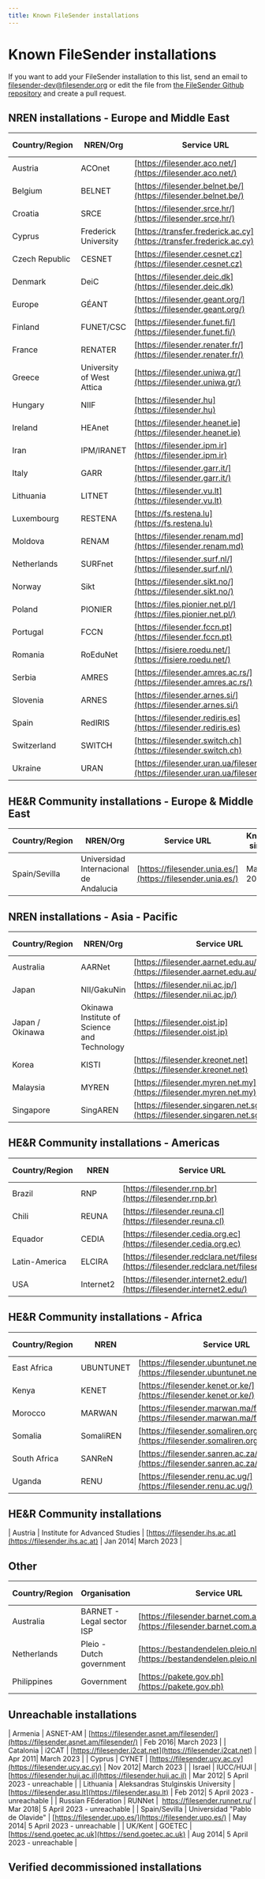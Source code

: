 ```yaml
---
title: Known FileSender installations
---
```


# Known FileSender installations

If you want to add your FileSender installation to this list, send an email to filesender-dev@filesender.org or edit the file from [the FileSender Github repository](https://github.com/filesender/filesender/tree/master/docs) and create a pull request.

## NREN installations - Europe and Middle East

| Country/Region|NREN/Org  | Service URL          | Known since| Last checked |
| --- | --- | --- |---|---|
| Austria  | ACOnet  | [https://filesender.aco.net/](https://filesender.aco.net/)      | Nov 2012| March 2023 |
| Belgium  | BELNET  | [https://filesender.belnet.be/](https://filesender.belnet.be/)      | Mar 2010| March 2023 |
| Croatia  | SRCE    | [https://filesender.srce.hr/](https://filesender.srce.hr/)      | Oct 2010| March 2023 |
| Cyprus | Frederick University | [https://transfer.frederick.ac.cy](https://transfer.frederick.ac.cy) | Sep 2021| 5 April 2023 |
| Czech Republic| CESNET  | [https://filesender.cesnet.cz](https://filesender.cesnet.cz)      | Feb 2012| 5 April 2023 |
| Denmark  | DeiC    | [https://filesender.deic.dk](https://filesender.deic.dk)      | Mar 2012| 5 April 2023|
| Europe  | GÉANT    | [https://filesender.geant.org/](https://filesender.geant.org/)      | Sep 2010| 5 April 2023|
| Finland  | FUNET/CSC  | [https://filesender.funet.fi/](https://filesender.funet.fi/)      | Sep 2012| 5 April 2023|
| France  | RENATER  | [https://filesender.renater.fr/](https://filesender.renater.fr/)    | Nov 2013| 5 April 2023|
| Greece  | University of West Attica | [https://filesender.uniwa.gr/](https://filesender.uniwa.gr/) | Mar 2018| 5 April 2023|
| Hungary  | NIIF    | [https://filesender.hu](https://filesender.hu)      | Feb 2012|  5 April 2023 |
| Ireland  | HEAnet  | [https://filesender.heanet.ie](https://filesender.heanet.ie)      | 2009 | 5 April 2023 |
| Iran    | IPM/IRANET  | [https://filesender.ipm.ir](https://filesender.ipm.ir)      | Aug 2016| 5 April 2023 |
| Italy    | GARR    | [https://filesender.garr.it/](https://filesender.garr.it/)      | Apr 2012| 5 April 2023 |
| Lithuania  | LITNET  | [https://filesender.vu.lt](https://filesender.vu.lt)      | Feb 2012| 5 April 2023 |
| Luxembourg  | RESTENA  | [https://fs.restena.lu](https://fs.restena.lu)        | Feb 2011| 5 April 2023 | 
| Moldova  | RENAM    | [https://filesender.renam.md](https://filesender.renam.md)      | Aug 2016| 5 April 2023 |
| Netherlands  | SURFnet  | [https://filesender.surf.nl/](https://filesender.surf.nl/)      | Jun 2010| 5 April 2023 |
| Norway  | Sikt  | [https://filesender.sikt.no/](https://filesender.sikt.no/)    | 2009| 5 April 2023 | 5 April 2023 |
| Poland  | PIONIER  | [https://files.pionier.net.pl/](https://files.pionier.net.pl/)      | Apr 2013| 5 April 2023 |
| Portugal  | FCCN    | [https://filesender.fccn.pt](https://filesender.fccn.pt)      | Jan 2011| 5 April 2023 |
| Romania | RoEduNet | [https://fisiere.roedu.net/](https://fisiere.roedu.net/) | 2013 | 5 April 2023 |
| Serbia  | AMRES    | [https://filesender.amres.ac.rs/](https://filesender.amres.ac.rs/)    | Jul 2014| 5 April 2023 |
| Slovenia  | ARNES    | [https://filesender.arnes.si/](https://filesender.arnes.si/)       | May 2011| 5 April 2023 |
| Spain    | RedIRIS  | [https://filesender.rediris.es](https://filesender.rediris.es)      | Mar 2017| 5 April 2023 |
| Switzerland  | SWITCH  | [https://filesender.switch.ch](https://filesender.switch.ch)      | Sep 2012| 5 April 2023 |
| Ukraine | URAN | [https://filesender.uran.ua/filesender/](https://filesender.uran.ua/filesender/) | Mar 2018| 5 April 2023 |

## HE&R Community installations - Europe & Middle East
| Country/Region|NREN/Org  | Service URL          | Known since| Last checked |
| --- | --- | --- |---|---|
| Spain/Sevilla  | Universidad Internacional de Andalucia| [https://filesender.unia.es/](https://filesender.unia.es/)  | May 2014| 5 April 2023 |

## NREN installations - Asia - Pacific
| Country/Region|NREN/Org  | Service URL          | Known since| Last checked |
| --- | --- | --- |---|---|
| Australia  | AARNet  | [https://filesender.aarnet.edu.au/](https://filesender.aarnet.edu.au/)    | 2009 | 5 April 2023 |
| Japan | NII/GakuNin | [https://filesender.nii.ac.jp/](https://filesender.nii.ac.jp/) | Oct 2017| 5 April 2023 |
| Japan / Okinawa| Okinawa Institute of Science and Technology  | [https://filesender.oist.jp](https://filesender.oist.jp)  | Sep 2013|5 April 2023 |
| Korea    | KISTI  | [https://filesender.kreonet.net](https://filesender.kreonet.net)    | Mar 2014|5 April 2023 |
| Malaysia  | MYREN    | [https://filesender.myren.net.my](https://filesender.myren.net.my)    | Oct 2017|5 April 2023 |
| Singapore  | SingAREN  | [https://filesender.singaren.net.sg/filesender/](https://filesender.singaren.net.sg/filesender/)  | Jun 2016|5 April 2023 |

## HE&R Community installations - Americas

| Country/Region|NREN  | Service URL | Known since|
| --- | --- | --- |---|
| Brazil  | RNP    | [https://filesender.rnp.br](https://filesender.rnp.br)      | Oct 2014|
| Chili    | REUNA    | [https://filesender.reuna.cl](https://filesender.reuna.cl)      | Sep 2013|
| Equador   | CEDIA    | [https://filesender.cedia.org.ec](https://filesender.cedia.org.ec)  | Jun 2017|
| Latin-America  | ELCIRA  | [https://filesender.redclara.net/filesender/](https://filesender.redclara.net/filesender/)  | Oct 2013|
| USA    | Internet2  | [https://filesender.internet2.edu/](https://filesender.internet2.edu/)    | Jul 2012|

## HE&R Community installations - Africa

| Country/Region|NREN  | Service URL | Known since|
| --- | --- | --- |---|
| East Africa | UBUNTUNET | [https://filesender.ubuntunet.net/](https://filesender.ubuntunet.net/) | March 2018|
| Kenya | KENET | [https://filesender.kenet.or.ke/](https://filesender.kenet.or.ke/) | May 2022 |
| Morocco  | MARWAN  | [https://filesender.marwan.ma/filesender](https://filesender.marwan.ma/filesender)  | Feb 2015|
| Somalia | SomaliREN | [https://filesender.somaliren.org.so/filesender/](https://filesender.somaliren.org.so/filesender/) | May 2022 |
| South Africa  | SANReN  | [https://filesender.sanren.ac.za/filesender/](https://filesender.sanren.ac.za/filesender/)  | Apr 2014|
| Uganda | RENU | [https://filesender.renu.ac.ug/](https://filesender.renu.ac.ug/) | Mar 2018|

## HE&R Community installations
| Austria  | Institute for Advanced Studies  | [https://filesender.ihs.ac.at](https://filesender.ihs.ac.at)  | Jan 2014| March 2023 |


## Other

| Country/Region| Organisation | Service URL | Known since|
| --- | --- | --- |---|
| Australia | BARNET - Legal sector ISP | [https://filesender.barnet.com.au/](https://filesender.barnet.com.au/) | March 2018 |
| Netherlands  | Pleio - Dutch government | [https://bestandendelen.pleio.nl/filesender](https://bestandendelen.pleio.nl/filesender) | Oct 2013|
| Philippines  | Government  | [https://pakete.gov.ph](https://pakete.gov.ph)       | Jul 2013|

## Unreachable installations
| Armenia  | ASNET-AM  | [https://filesender.asnet.am/filesender/](https://filesender.asnet.am/filesender/)  | Feb 2016| March 2023 |
| Catalonia  | i2CAT    | [https://filesender.i2cat.net](https://filesender.i2cat.net)      | Apr 2011| March 2023 |
| Cyprus  | CYNET    | [https://filesender.ucy.ac.cy](https://filesender.ucy.ac.cy)      | Nov 2012| March 2023 |
| Israel  | IUCC/HUJI  | [https://filesender.huji.ac.il](https://filesender.huji.ac.il)      | Mar 2012| 5 April 2023 - unreachable |
| Lithuania  | Aleksandras Stulginskis University  | [https://filesender.asu.lt](https://filesender.asu.lt)  | Feb 2012| 5 April 2023 - unreachable |
| Russian FEderation | RUNNet |  https://filesender.runnet.ru/ | Mar 2018| 5 April 2023 - unreachable |
| Spain/Sevilla  | Universidad "Pablo de Olavide"  | [https://filesender.upo.es/](https://filesender.upo.es/)  | May 2014| 5 April 2023 - unreachable |
| UK/Kent  | GOETEC  | [https://send.goetec.ac.uk](https://send.goetec.ac.uk)      | Aug 2014| 5 April 2023 - unreachable |


## Verified decommissioned installations

